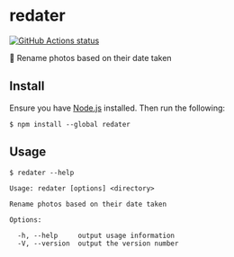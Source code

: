 # redater

[![GitHub Actions status](https://github.com/screendriver/redater/workflows/CI/badge.svg)](https://github.com/screendriver/redater/actions)

📸 Rename photos based on their date taken

## Install

Ensure you have [Node.js](https://nodejs.org) installed. Then run the following:

```
$ npm install --global redater
```

## Usage

```
$ redater --help

Usage: redater [options] <directory>

Rename photos based on their date taken

Options:

  -h, --help     output usage information
  -V, --version  output the version number
```
